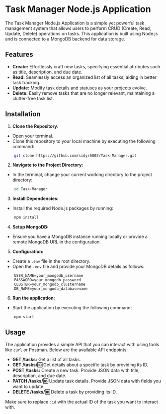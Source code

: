 # Task Manager Node.js Application

The Task Manager Node.js Application is a simple yet powerful task management system that allows users to perform CRUD (Create, Read, Update, Delete) operations on tasks. This application is built using Node.js and is connected to a MongoDB backend for data storage.

## Features

- **Create:** Effortlessly craft new tasks, specifying essential attributes such as title, description, and due date.
- **Read:** Seamlessly access an organized list of all tasks, aiding in better task tracking.
- **Update:** Modify task details and statuses as your projects evolve.
- **Delete:** Easily remove tasks that are no longer relevant, maintaining a clutter-free task list.

## Installation

1. **Clone the Repository:** 
- Open your terminal.
- Clone this repository to your local machine by executing the following command:

```bash
    git clone https://github.com/sidyr6002/Task-Manager.git
```
2. **Navigate to the Project Directory:**
- In the terminal, change your current working directory to the project directory:

```bash
    cd Task-Manager
```

3. **Install Dependencies:** 
- Install the required Node.js packages by running:

```bash
    npm install
``` 
4. **Setup MongoDB:** 
- Ensure you have a MongoDB instance running locally or provide a remote MongoDB URL in the configuration.

5. **Configuration:** 
- Create a `.env` file in the root directory.
- Open the `.env` file and provide your MongoDB details as follows:

```plaintext
    USER_NAME=your_mongodb_username
    PASSWORD=your_mongodb_password
    CLUSTER=your_mongodb_clustername
    DB_NAME=your_mongodb_databasename
```

6. **Run the application:** 
- Start the application by executing the following command:
```bash
    npm start
```

## Usage

The application provides a simple API that you can interact with using tools like `curl` or Postman. Below are the available API endpoints:

- **GET /tasks:** Get a list of all tasks.
- **GET /tasks/:id:** Get details about a specific task by providing its ID.
- **POST /tasks:** Create a new task. Provide JSON data with title, description, and due date.
- **PATCH /tasks/:id:** Update task details. Provide JSON data with fields you want to update.
- **DELETE /tasks/:id:** Delete a task by providing its ID.

Make sure to replace `:id` with the actual ID of the task you want to interact with.


